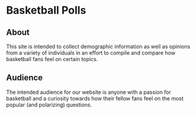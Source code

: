 # Basketball Polls

## About

This site is intended to collect demographic information as well as opinions from a variety of individuals in an effort to compile and compare how basketball fans feel on certain topics.

## Audience

The intended audience for our website is anyone with a passion for basketball and a curiosity towards how their fellow fans feel on the most popular (and polarizing) questions.
